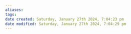 ```yaml
---
aliases: 
tags: 
date created: Saturday, January 27th 2024, 7:04:23 pm
date modified: Saturday, January 27th 2024, 7:04:29 pm
---
```


